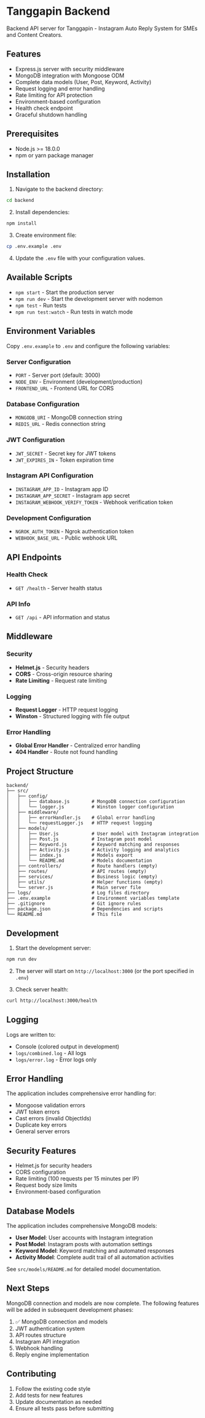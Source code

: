 # Tanggapin Backend

Backend API server for Tanggapin - Instagram Auto Reply System for SMEs and Content Creators.

## Features

- Express.js server with security middleware
- MongoDB integration with Mongoose ODM
- Complete data models (User, Post, Keyword, Activity)
- Request logging and error handling
- Rate limiting for API protection
- Environment-based configuration
- Health check endpoint
- Graceful shutdown handling

## Prerequisites

- Node.js >= 18.0.0
- npm or yarn package manager

## Installation

1. Navigate to the backend directory:
```bash
cd backend
```

2. Install dependencies:
```bash
npm install
```

3. Create environment file:
```bash
cp .env.example .env
```

4. Update the `.env` file with your configuration values.

## Available Scripts

- `npm start` - Start the production server
- `npm run dev` - Start the development server with nodemon
- `npm test` - Run tests
- `npm run test:watch` - Run tests in watch mode

## Environment Variables

Copy `.env.example` to `.env` and configure the following variables:

### Server Configuration
- `PORT` - Server port (default: 3000)
- `NODE_ENV` - Environment (development/production)
- `FRONTEND_URL` - Frontend URL for CORS

### Database Configuration
- `MONGODB_URI` - MongoDB connection string
- `REDIS_URL` - Redis connection string

### JWT Configuration
- `JWT_SECRET` - Secret key for JWT tokens
- `JWT_EXPIRES_IN` - Token expiration time

### Instagram API Configuration
- `INSTAGRAM_APP_ID` - Instagram app ID
- `INSTAGRAM_APP_SECRET` - Instagram app secret
- `INSTAGRAM_WEBHOOK_VERIFY_TOKEN` - Webhook verification token

### Development Configuration
- `NGROK_AUTH_TOKEN` - Ngrok authentication token
- `WEBHOOK_BASE_URL` - Public webhook URL

## API Endpoints

### Health Check
- `GET /health` - Server health status

### API Info
- `GET /api` - API information and status

## Middleware

### Security
- **Helmet.js** - Security headers
- **CORS** - Cross-origin resource sharing
- **Rate Limiting** - Request rate limiting

### Logging
- **Request Logger** - HTTP request logging
- **Winston** - Structured logging with file output

### Error Handling
- **Global Error Handler** - Centralized error handling
- **404 Handler** - Route not found handling

## Project Structure

```
backend/
├── src/
│   ├── config/
│   │   ├── database.js        # MongoDB connection configuration
│   │   └── logger.js          # Winston logger configuration
│   ├── middleware/
│   │   ├── errorHandler.js    # Global error handling
│   │   └── requestLogger.js   # HTTP request logging
│   ├── models/
│   │   ├── User.js            # User model with Instagram integration
│   │   ├── Post.js            # Instagram post model
│   │   ├── Keyword.js         # Keyword matching and responses
│   │   ├── Activity.js        # Activity logging and analytics
│   │   ├── index.js           # Models export
│   │   └── README.md          # Models documentation
│   ├── controllers/           # Route handlers (empty)
│   ├── routes/                # API routes (empty)
│   ├── services/              # Business logic (empty)
│   ├── utils/                 # Helper functions (empty)
│   └── server.js              # Main server file
├── logs/                      # Log files directory
├── .env.example               # Environment variables template
├── .gitignore                 # Git ignore rules
├── package.json               # Dependencies and scripts
└── README.md                  # This file
```

## Development

1. Start the development server:
```bash
npm run dev
```

2. The server will start on `http://localhost:3000` (or the port specified in `.env`)

3. Check server health:
```bash
curl http://localhost:3000/health
```

## Logging

Logs are written to:
- Console (colored output in development)
- `logs/combined.log` - All logs
- `logs/error.log` - Error logs only

## Error Handling

The application includes comprehensive error handling for:
- Mongoose validation errors
- JWT token errors
- Cast errors (invalid ObjectIds)
- Duplicate key errors
- General server errors

## Security Features

- Helmet.js for security headers
- CORS configuration
- Rate limiting (100 requests per 15 minutes per IP)
- Request body size limits
- Environment-based configuration

## Database Models

The application includes comprehensive MongoDB models:

- **User Model**: User accounts with Instagram integration
- **Post Model**: Instagram posts with automation settings
- **Keyword Model**: Keyword matching and automated responses
- **Activity Model**: Complete audit trail of all automation activities

See `src/models/README.md` for detailed model documentation.

## Next Steps

MongoDB connection and models are now complete. The following features will be added in subsequent development phases:

1. ✅ MongoDB connection and models
2. JWT authentication system
3. API routes structure
4. Instagram API integration
5. Webhook handling
6. Reply engine implementation

## Contributing

1. Follow the existing code style
2. Add tests for new features
3. Update documentation as needed
4. Ensure all tests pass before submitting
